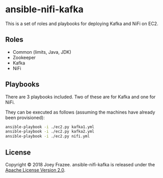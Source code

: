 # ansible-nifi-kafka

This is a set of roles and playbooks for deploying Kafka and NiFi on EC2.

## Roles

- Common (limits, Java, JDK)
- Zookeeper
- Kafka
- NiFi

## Playbooks

There are 3 playbooks included. Two of these are for Kafka and one for NiFi.

They can be executed as follows (assuming the machines have already been provisioned):

```sh
ansible-playbook -i ./ec2.py kafka1.yml
ansible-playbook -i ./ec2.py kafka2.yml
ansible-playbook -i ./ec2.py nifi.yml
```

## License

Copyright &copy; 2018 Joey Frazee. ansible-nifi-kafka is released under the [Apache License Version 2.0](LICENSE).

